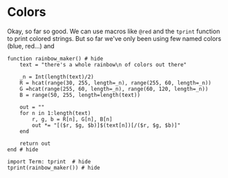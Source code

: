# Colors
Okay, so far so good. We can use macros like `@red` and the `tprint` function to print colored strings. But so far we've only been using few named colors (blue, red...) and 

```@example
function rainbow_maker() # hide
    text = "there's a whole rainbow\n of colors out there"

    _n = Int(length(text)/2)
    R = hcat(range(30, 255, length=_n), range(255, 60, length=_n))
    G =hcat(range(255, 60, length=_n), range(60, 120, length=_n))
    B = range(50, 255, length=length(text))

    out = ""
    for n in 1:length(text)
        r, g, b = R[n], G[n], B[n]
        out *= "[($r, $g, $b)]$(text[n])[/($r, $g, $b)]"
    end

    return out
end # hide

import Term: tprint  # hide
tprint(rainbow_maker()) # hide
```